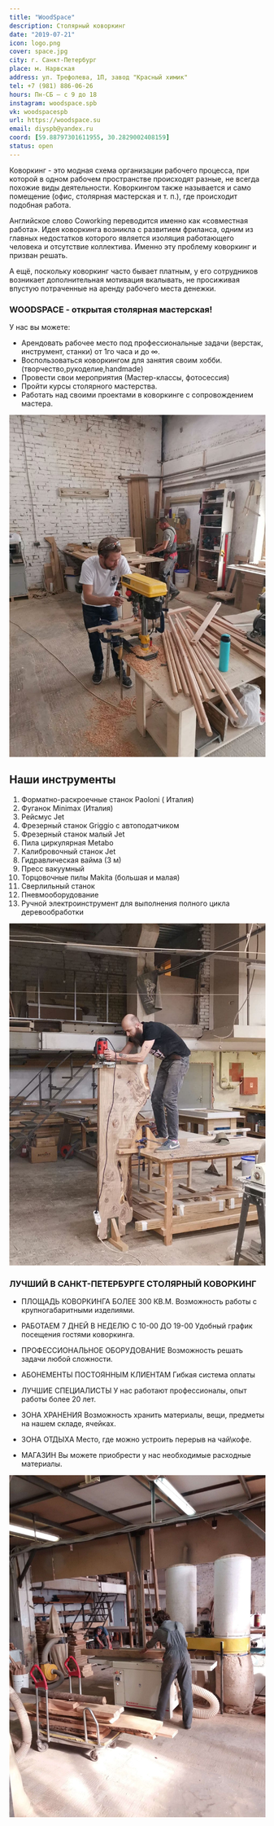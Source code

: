 ```yaml
---
title: "WoodSpace"
description: Столярный коворкинг
date: "2019-07-21"
icon: logo.png
cover: space.jpg
city: г. Санкт-Петербург
place: м. Нарвская
address: ул. Трефолева, 1П, завод "Красный химик"
tel: +7 (981) 886-06-26
hours: Пн-СБ — с 9 до 18
instagram: woodspace.spb
vk: woodspacespb
url: https://woodspace.su
email: diyspb@yandex.ru
coord: [59.88797301611955, 30.2829002408159]
status: open
---
```


Коворкинг - это модная схема организации рабочего процесса, при которой в одном рабочем пространстве происходят разные, не всегда похожие виды деятельности. Коворкингом также называется и само помещение (офис, столярная мастерская и т. п.), где происходит подобная работа.

Английское слово Coworking переводится именно как «совместная работа». Идея коворкинга возникла с развитием фриланса, одним из главных недостатков которого является изоляция работающего человека и отсутствие коллектива. Именно эту проблему коворкинг и призван решать.

А ещё, поскольку коворкинг часто бывает платным, у его сотрудников возникает дополнительная мотивация вкалывать, не просиживая впустую потраченные на аренду рабочего места денежки.

### WOODSPACE - открытая столярная мастерская!

У нас вы можете:

- Арендовать рабочее место под профессиональные задачи (верстак, инструмент, станки) от 1го часа и до ∞.
- Воспользоваться коворкингом для занятия своим хобби.(творчество,рукоделие,handmade)
- Провести свои мероприятия (Мастер-классы, фотосессия)
- Пройти курсы столярного мастерства.
- Работать над своими проектами в коворкинге с сопровождением мастера.

![](./place.jpeg)

## Наши инструменты

1. Форматно-раскроечные станок Paoloni ( Италия)
2. Фуганок Minimax (Италия)
3. Рейсмус Jet
4. Фрезерный станок Griggio с автоподатчиком
5. Фрезерный станок малый Jet
6. Пила циркулярная Metabo
7. Калибровочный станок Jet
8. Гидравлическая вайма (3 м)
9. Пресс вакуумный
10. Торцовочные пилы Makita (большая и малая)
11. Сверлильный станок
12. Пневмооборудование
13. Ручной электроинструмент для выполнения полного цикла деревообработки

![](./stand.jpeg)

### ЛУЧШИЙ В САНКТ-ПЕТЕРБУРГЕ СТОЛЯРНЫЙ КОВОРКИНГ

- ПЛОЩАДЬ КОВОРКИНГА БОЛЕЕ 300 КВ.М.
  Возможность работы с крупногабаритными изделиями.

- РАБОТАЕМ 7 ДНЕЙ В НЕДЕЛЮ С 10-00 ДО 19-00
  Удобный график посещения гостями коворкинга.

- ПРОФЕССИОНАЛЬНОЕ ОБОРУДОВАНИЕ
  Возможность решать задачи любой сложности.

- АБОНЕМЕНТЫ ПОСТОЯННЫМ КЛИЕНТАМ
  Гибкая система оплаты

- ЛУЧШИЕ СПЕЦИАЛИСТЫ
  У нас работают профессионалы, опыт работы более 20 лет.

- ЗОНА ХРАНЕНИЯ
  Возможность хранить материалы, вещи, предметы на нашем складе, ячейках.

- ЗОНА ОТДЫХА
  Место, где можно устроить перерыв на чай\кофе.

- МАГАЗИН
  Вы можете приобрести у нас необходимые расходные материалы.

![](./work.jpeg)
